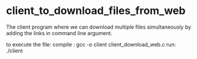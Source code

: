 # client_to_download_files_from_web
The client program where we can download multiple files simultaneously by adding the links in command line argument.

to execute the file:
compile : gcc -o client client_download_web.c
run:     ./client

